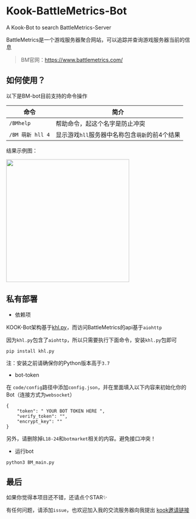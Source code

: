 # Kook-BattleMetrics-Bot
A Kook-Bot to search BattleMetrics-Server

BattleMetrics是一个游戏服务器聚合网站，可以追踪并查询游戏服务器当前的信息

>BM官网：https://www.battlemetrics.com/

## 如何使用？

以下是BM-bot目前支持的命令操作

| 命令             | 简介                                           |
| ---------------- | ---------------------------------------------- |
| `/BMhelp`        | 帮助命令，起这个名字是防止冲突                 |
| `/BM 萌新 hll 4` | 显示游戏`hll`服务器中名称包含`萌新`的前4个结果 |


结果示例图：

<img src="https://s1.ax1x.com/2022/07/24/jjwsNd.png" wight="400px" height="330px">


## 私有部署
* 依赖项

KOOK-Bot架构基于[khl.py](https://github.com/TWT233/khl.py/tree/main)，而访问BattleMetrics的api基于`aiohttp`

因为`khl.py`包含了`aiohttp`，所以只需要执行下面命令，安装`khl.py`包即可

~~~
pip install khl.py
~~~

注：安装之前请确保你的Python版本高于`3.7`

* bot-token

在 `code/config`路径中添加`config.json`，并在里面填入以下内容来初始化你的Bot（连接方式为`websocket`）

```
{
    "token": " YOUR BOT TOKEN HERE ",
    "verify_token": "",
    "encrypt_key": ""
}
```

另外，请删除掉`L18-24`和`botmarket`相关的内容。避免接口冲突！

* 运行bot

~~~
python3 BM_main.py
~~~

## 最后

如果你觉得本项目还不错，还请点个STAR✨

有任何问题，请添加`issue`，也欢迎加入我的交流服务器向我提出 [kook邀请链接](https://kook.top/gpbTwZ)
